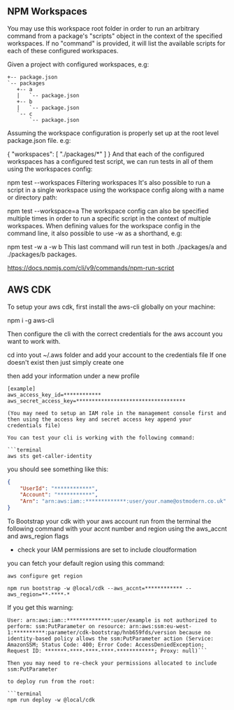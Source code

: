 



## NPM Workspaces
You may use this workspace root folder in order to run an arbitrary command from a package's "scripts" object in the context of the specified workspaces. If no "command" is provided, it will list the available scripts for each of these configured workspaces.

Given a project with configured workspaces, e.g:

 
```terminal
+-- package.json
`-- packages
   +-- a
   |   `-- package.json
   +-- b
   |   `-- package.json
   `-- c
       `-- package.json
```

Assuming the workspace configuration is properly set up at the root level package.json file. e.g:

 
{
    "workspaces": [ "./packages/*" ]
}
And that each of the configured workspaces has a configured test script, we can run tests in all of them using the workspaces config:

 
npm test --workspaces
Filtering workspaces
It's also possible to run a script in a single workspace using the workspace config along with a name or directory path:

 
npm test --workspace=a
The workspace config can also be specified multiple times in order to run a specific script in the context of multiple workspaces. When defining values for the workspace config in the command line, it also possible to use -w as a shorthand, e.g:

 
npm test -w a -w b
This last command will run test in both ./packages/a and ./packages/b packages.

https://docs.npmjs.com/cli/v9/commands/npm-run-script



## AWS CDK

To setup your aws cdk, first install the aws-cli globally on your machine:

npm i -g aws-cli

Then configure the cli with the correct credentials for the aws account you want to work with.

cd into yout ~/.aws folder and add your account to the credentials file
If one doesn't exist then just simply create one

then add your information under a new profile

```terminal
[example]
aws_access_key_id=************
aws_secret_access_key=***********************************

(You may need to setup an IAM role in the management console first and then using the access key and secret access key append your credentials file)

You can test your cli is working with the following command: 

```terminal
aws sts get-caller-identity
```

you should see something like this: 

```json
{
    "UserId": "************",
    "Account": "***********",
    "Arn": "arn:aws:iam::*************:user/your.name@ostmodern.co.uk"
}
```


To Bootstrap your cdk with your aws account run from the terminal the following command with your accnt number and region using the aws_accnt and aws_region flags

 - check your IAM permissions are set to include cloudformation

you can fetch your default region using this command: 

```terminal
aws configure get region
```

```terminal
npm run bootstrap -w @local/cdk --aws_accnt=************ --aws_region=**-****-*
```

 If you get this warning: 

 ```terminal
 User: arn:aws:iam::**************:user/example is not authorized to perform: ssm:PutParameter on resource: arn:aws:ssm:eu-west-1:**********:parameter/cdk-bootstrap/hnb659fds/version because no
identity-based policy allows the ssm:PutParameter action (Service: AmazonSSM; Status Code: 400; Error Code: AccessDeniedException; Request ID: *******-****-****-****-************; Proxy: null)```

Then you may need to re-check your permissions allocated to include ssm:PutParameter 

to deploy run from the root: 

```terminal
npm run deploy -w @local/cdk
```



